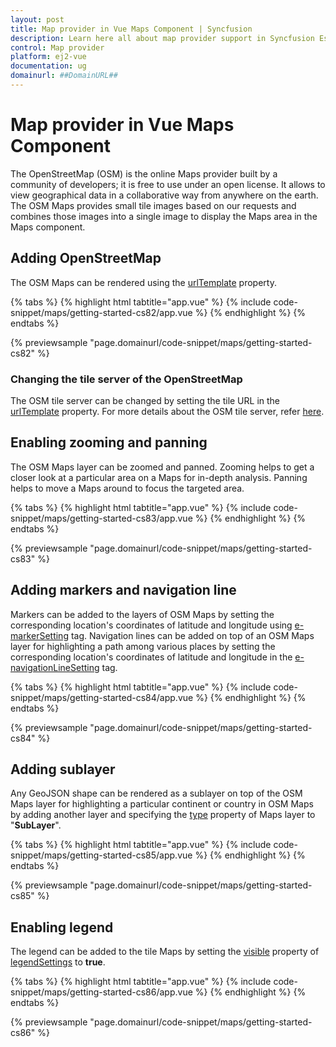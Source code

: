```yaml
---
layout: post
title: Map provider in Vue Maps Component | Syncfusion
description: Learn here all about map provider support in Syncfusion Essential Vue Maps component, it's elements and more.
control: Map provider 
platform: ej2-vue
documentation: ug
domainurl: ##DomainURL##
---
```


# Map provider in Vue Maps Component

The OpenStreetMap (OSM) is the online Maps provider built by a community of developers; it is free to use under an open license. It allows to view geographical data in a collaborative way from anywhere on the earth. The OSM Maps provides small tile images based on our requests and combines those images into a single image to display the Maps area in the Maps component.

## Adding OpenStreetMap

The OSM Maps can be rendered using the [urlTemplate](https://ej2.syncfusion.com/vue/documentation/api/maps/layerSettingsModel/#urltemplate) property.

{% tabs %}
{% highlight html tabtitle="app.vue" %}
{% include code-snippet/maps/getting-started-cs82/app.vue %}
{% endhighlight %}
{% endtabs %}
        
{% previewsample "page.domainurl/code-snippet/maps/getting-started-cs82" %}

### Changing the tile server of the OpenStreetMap

The OSM tile server can be changed by setting the tile URL in the [urlTemplate](https://ej2.syncfusion.com/vue/documentation/api/maps/layerSettingsModel/#urltemplate) property. For more details about the OSM tile server, refer [here](https://wiki.openstreetmap.org/wiki/Tiles).

## Enabling zooming and panning

The OSM Maps layer can be zoomed and panned. Zooming helps to get a closer look at a particular area on a Maps for in-depth analysis. Panning helps to move a Maps around to focus the targeted area.

{% tabs %}
{% highlight html tabtitle="app.vue" %}
{% include code-snippet/maps/getting-started-cs83/app.vue %}
{% endhighlight %}
{% endtabs %}
        
{% previewsample "page.domainurl/code-snippet/maps/getting-started-cs83" %}

## Adding markers and navigation line

Markers can be added to the layers of OSM Maps by setting the corresponding location's coordinates of latitude and longitude using [e-markerSetting](https://ej2.syncfusion.com/vue/documentation/api/maps/layerSettingsModel/#markersettings) tag. Navigation lines can be added on top of an OSM Maps layer for highlighting a path among various places by setting the corresponding location's coordinates of latitude and longitude in the [e-navigationLineSetting](https://ej2.syncfusion.com/vue/documentation/api/maps/layerSettingsModel/#navigationlinesettings) tag.

{% tabs %}
{% highlight html tabtitle="app.vue" %}
{% include code-snippet/maps/getting-started-cs84/app.vue %}
{% endhighlight %}
{% endtabs %}
        
{% previewsample "page.domainurl/code-snippet/maps/getting-started-cs84" %}

## Adding sublayer

Any GeoJSON shape can be rendered as a sublayer on top of the OSM Maps layer for highlighting a particular continent or country in OSM Maps by adding another layer and specifying the [type](https://ej2.syncfusion.com/vue/documentation/api/maps/layerSettingsModel/#type) property of Maps layer to "**SubLayer**".

{% tabs %}
{% highlight html tabtitle="app.vue" %}
{% include code-snippet/maps/getting-started-cs85/app.vue %}
{% endhighlight %}
{% endtabs %}
        
{% previewsample "page.domainurl/code-snippet/maps/getting-started-cs85" %}

## Enabling legend

The legend can be added to the tile Maps by setting the [visible](https://ej2.syncfusion.com/vue/documentation/api/maps/legendSettingsModel/#visible) property of [legendSettings](https://ej2.syncfusion.com/vue/documentation/api/maps/legendSettingsModel/) to **true**.

{% tabs %}
{% highlight html tabtitle="app.vue" %}
{% include code-snippet/maps/getting-started-cs86/app.vue %}
{% endhighlight %}
{% endtabs %}
        
{% previewsample "page.domainurl/code-snippet/maps/getting-started-cs86" %}